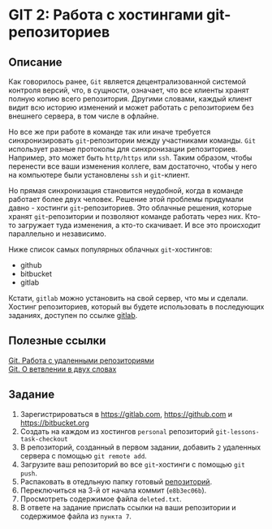 # GIT 2: Работа с хостингами git-репозиториев

## Описание

Как говорилось ранее, `Git` является децентрализованной системой контроля версий, что, в сущности, означает, что все клиенты хранят полную копию всего репозитория. Другими словами, каждый клиент видит всю историю изменений и может работать с репозиторием без внешнего сервера, в том числе в офлайне.

Но все же при работе в команде так или иначе требуется синхронизировать `git`-репозитории между участниками команды. `Git` использует разные протоколы для синхронизации репозиториев. Например, это может быть `http/https` или `ssh`. Таким образом, чтобы перенести все ваши изменения коллеге, вам достаточно, чтобы у него на компьютере были установлены `ssh` и `git`-клиент.

Но прямая синхронизация становится неудобной, когда в команде работает более двух человек. Решение этой проблемы придумали давно - хостинги `git`-репозиториев. Это облачные решения, которые хранят `git`-репозитории и позволяют команде работать через них. Кто-то загружает туда изменения, а кто-то скачивает. И все это происходит параллельно и независимо.

Ниже список самых популярных облачных `git`-хостингов:

- github
- bitbucket
- gitlab

Кстати, `gitlab` можно установить на свой сервер, что мы и сделали. Хостинг репозиториев, который вы будете использовать в последующих заданиях, доступен по ссылке [gitlab](https://gitlab.com/).

## Полезные ссылки

[Git. Работа с удаленными репозиториями](/GIT2/Git_Работа_удалёнными_репозиториями.html)  
[Git. О ветвлении в двух словах](/GIT2/Git_О_ветвлении_в_двух_словах.html)

## Задание

1. Зарегистрироваться в <https://gitlab.com>, <https://github.com> и <https://bitbucket.org>
1. Создать на каждом из хостингов `personal` репозиторий `git-lessons-task-checkout`
1. В репозиторий, созданный в первом задании, добавить `2` удаленных сервера с помощью `git remote add`.
1. Загрузите ваш репозиторий во все `git`-хостинги с помощью `git push`.
1. Распаковать в отедльную папку готовый [репозиторий](/GIT2/git-checkout.zip).
1. Переключиться на 3-й от начала коммит (`e8b3ec06b`).
1. Просмотреть содержимое файла `deleted.txt`.
1. В ответе на задание прислать ссылки на ваши репозитории и содержимое файла из `пункта 7`.
